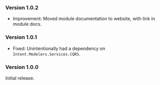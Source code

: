 ### Version 1.0.2

- Improvement: Moved module documentation to website, with link in module docs.

### Version 1.0.1

- Fixed: Unintentionally had a dependency on `Intent.Modelers.Services.CQRS`.

### Version 1.0.0

Initial release.